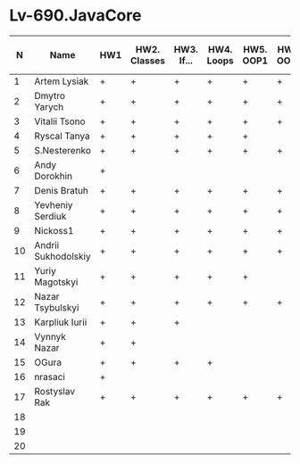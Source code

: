 # Lv-690.JavaCore
N|Name| HW1 | HW2. Classes|HW3. If...|HW4. Loops|HW5. OOP1 |HW6. OOP2 |HW7. Inner classes| HW8. Collection | HW9. String|HW10. Exception|HW11. Thread. IO|HW12. Java8
--|--|--|--|--|--|--|--|--|--|--|--|--|--
1|Artem Lysiak|+|+|+|+|+|+|+|+|+||||
2|Dmytro Yarych|+|+|+|+|+|+|+|+|||||
3|Vitalii Tsono|+|+|+|+|+|+|+|+|+||||
4|Ryscal Tanya|+|+|+|+|+||||||||
5|S.Nesterenko|+|+|+|+|+|+|+|+|+||||
6|Andy Dorokhin|+||||||||||||
7|Denis Bratuh|+|+|+|+|+|+|||||||
8|Yevheniy Serdiuk|+|+|+|+|+|+|+|+|+||||
9|Nickoss1|+|+|+|+|+|+|+|+|+||||
10|Andrii Sukhodolskiy|+|+|+|+|+|+|+|+|+||||
11|Yuriy Magotskyi|+|+|+|+|+||||||||
12|Nazar Tsybulskyi|+|+|+|+|+|+|+||||||
13|Karpliuk Iurii|+|+|+||||||||||
14|Vynnyk Nazar|+|+|||||||||||
15|OGura|+|+|+|+|||||||||
16|nrasaci|+||||||||||||
17|Rostyslav Rak|+|+|+|+|+|+|||||||
18||||||||||||||
19||||||||||||||
20||||||||||||||
